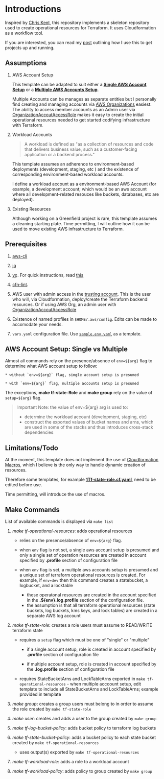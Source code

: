 # Introductions
Inspired by [Chris Kent](https://thirstydeveloper.io/), this repository implements a skeleton repository used to create operational resources for Terraform. It uses Cloudformation as a workflow tool. 

If you are interested, you can read my [post]() outlining how I use this to get projects up and running.


## Assumptions

1. AWS Account Setup

	This template can be adapted to suit either a [__Single AWS Account Setup__](https://docs.aws.amazon.com/whitepapers/latest/organizing-your-aws-environment/single-aws-account.html) or a [__Multiple AWS Accounts Setup__](https://docs.aws.amazon.com/whitepapers/latest/organizing-your-aws-environment/benefits-of-using-multiple-aws-accounts.html). 

	Multiple Accounts can be manages as separate entities but I personally find creating and managing accounts via [AWS Organizations](https://docs.aws.amazon.com/controltower/latest/userguide/organizations.html) easiest.  The ability to access member accounts as an Admin user via [OrganizationAccoutAccessRole](https://docs.aws.amazon.com/organizations/latest/userguide/orgs_manage_accounts_access.html) makes it easy to create the initial operational resources needed to get started codifying infrastructure with Terraform. 

2. Workload Accounts 

	> A workload is defined as "as a collection of resources and code that delivers business value, such as a customer-facing application or a backend process." 

	This template assumes an adherence to environment-based deployments (development, staging, etc ) and the existence of corresponding environment-based workload accounts. 

	I define a workload account as a environment-based AWS Account (for example, a development account; which would be an aws account where all development-related resouces like buckets, databases, etc are deployed). 

3. Existing Resources

	Although working on a Greenfield project is rare, this template assumes a cleaning starting plate. Time permitting, I will outline how it can be used to move existing AWS infrastructure to Terraform.


## Prerequisites

1. [aws-cli](https://docs.aws.amazon.com/cli/latest/userguide/getting-started-install.html)

2. [jq](https://jqlang.github.io/jq/download/)

3. [yq](https://github.com/mikefarah/yq#install). For quick instructions, read [this](https://www.sanderh.dev/parsing-YAML-files-using-yq/)

4. [cfn-lint](https://github.com/aws-cloudformation/cfn-lint). 

5. AWS user with admin access in the [trusting account](https://docs.aws.amazon.com/IAM/latest/UserGuide/tutorial_cross-account-with-roles.html). This is the user who will, via Cloudformation, deploy/create the Terraform backend resources. Or if using AWS Org, an admin user with [OrganizationAccoutAccessRole](https://docs.aws.amazon.com/organizations/latest/userguide/orgs_manage_accounts_access.html) 

6. Existence of named profiles in `$HOME/.aws/config`. Edits can be made to accomodate your needs. 

7. `vars.yaml` configuration file. Use [`sample.env.yaml`](https://github.com/msuzoagu/TerraformOperationalResources/blob/8b8668a46c7baf29ed8b19b5cfbb14b76cea06ab/sample.env.yaml) as a template.


## AWS Account Setup: Single vs Multiple

Almost all commands rely on the presence/absence of `env=${arg}` flag to determine what AWS account setup to follow:

	* without `env=${arg}` flag, single account setup is presumed 

	* with `env=${arg}` flag, multiple accounts setup is presumed

The exceptions, __make tf-state-Role__ and __make group__ rely on the value of `setup=${arg}` flag.

>Important Note: the value of env=${arg} arg is used to: 
> * determine the workload account (development, staging, etc) 
> * construct the exported values of bucket names and arns, which are used in some of the stacks and thus introduces cross-stack dependencies


## Limitations/Todo
At the moment, this template does not implement the use of [Cloudformation Macros](https://docs.aws.amazon.com/AWSCloudFormation/latest/UserGuide/template-macros.html), which I believe is the only way to handle dynamic creation of resources. 

Therefore some templates, for example [__1Tf-state-role.cf.yaml__](https://github.com/msuzoagu/TerraformOperationalResources/blob/8b8668a46c7baf29ed8b19b5cfbb14b76cea06ab/1Tf-state-role.cf.yaml), need to be edited before use. 

Time permitting, will introduce the use of macros.


## Make Commands
List of available commands is displayed via `make list`

1. *make tf-operational-resources*: adds operational resources 
	
	+ relies on the presence/absence of `env=${arg}` flag. 
	
	+ when `env` flag is not set, a single aws account setup is presumed and only a single set of operation resources are created in account specified by __.profile__ section of configuration file
	
	+ when `env` flag is set, a multiple aws accounts setup is presumed and a unique set of terraform operational resources is created. For example, if `env=dev` then this command creates a statebucket, a logbucket, and a locktable 
		* these operatonal resources are created in the account specified in the __.${env}.log.profile__ section of the configuration file. 
		* the assumption is that all terraform operational resources (state buckets, log buckets, kms keys, and lock tables) are created in a separate AWS log account 


2. *make tf-state-role*: creates a role users must assume to READ/WRITE terraform state
	
	+ requires a `setup` flag which must be one of "single" or "multiple"
		* if a single account setup, role is created in account specified by __.profile__ section of configuration file
		
		* if multiple account setup, role is created in account specified by the __.log.profile__ section of configuration file
	
	+ requires StateBucketArns and LockTableArns exported in `make tf-operational-resources`
			- when multiple accoount setup, edit template to include all StateBucketArns and LockTableArns; example provided in template

3. *make group*: creates a group users must belong to in order to assume the role created by `make tf-state-role`

4. *make user*: creates and adds a user to the group created by `make group`

5. *make tf-log-bucket-policy*: adds bucket policy to terraform log buckets


6. *make tf-state-bucket-policy*: adds a bucket policy to each state bucket created by `make tf-operational-resources`
	+ uses output(s) exported by `make tf-operational-resources` 


7. *make tf-workload-role*: adds a role to a workload account
	

8. *make tf-workload-policy*: adds policy to group created by `make group`
	